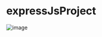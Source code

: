 # expressJsProject

![image](https://user-images.githubusercontent.com/66547505/199394951-3cc33ae2-ce73-4f76-8207-98c82693e57d.png)
